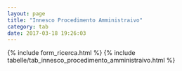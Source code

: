 ```yaml
---
layout: page
title: "Innesco Procedimento Amministraivo"
category: tab
date: 2017-03-18 19:26:03
---
```


{% include form_ricerca.html %}
{% include tabelle/tab_innesco_procedimento_amministraivo.html %}

